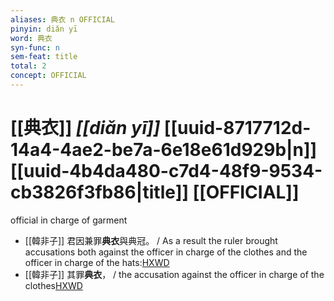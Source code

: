 ```yaml
---
aliases: 典衣 n OFFICIAL
pinyin: diǎn yī
word: 典衣
syn-func: n
sem-feat: title
total: 2
concept: OFFICIAL 
---
```

# [[典衣]] *[[diǎn yī]]*  [[uuid-8717712d-14a4-4ae2-be7a-6e18e61d929b|n]] [[uuid-4b4da480-c7d4-48f9-9534-cb3826f3fb86|title]] [[OFFICIAL]]
official in charge of garment
 - [[韓非子]] 君因兼罪**典衣**與典冠。 / As a result the ruler brought accusations both against the officer in charge of the clothes and the officer in charge of the hats:[HXWD](https://hxwd.org/textview.html?location=KR3c0005_tls_007-15a.2)
 - [[韓非子]] 其罪**典衣**， / the accusation against the officer in charge of the clothes[HXWD](https://hxwd.org/textview.html?location=KR3c0005_tls_007-15a.3)